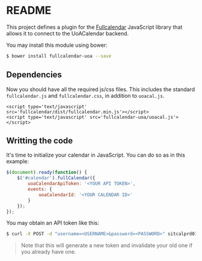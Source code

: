 README
======

This project defines a plugin for the [Fullcalendar](http://fullcalendar.io/) JavaScript library that allows it to connect to the UoACalendar backend.

You may install this module using bower:

```bash
$ bower install fullcalendar-uoa --save
```

Dependencies
------------

Now you should have all the required js/css files. This includes the standard `fullcalendar.js` and `fullcalendar.css`, in addition to `uoacal.js`.

```
<script type='text/javascript' src='fullcalendar/dist/fullcalendar.min.js'></script>
<script type='text/javascript' src='fullcalendar-uoa/uoacal.js'></script>
```

Writting the code
------------

It's time to initialize your calendar in JavaScript. You can do so as in this example:

```javascript
$(document).ready(function() {
    $('#calendar').fullCalendar({
        uoaCalendarApiToken: '<YOUR API TOKEN>',
        events: {
            uoaCalendarId: '<YOUR CALENDAR ID>'
        }
    });
});
```

You may obtain an API token like this:

```bash
$ curl -X POST -d "username=<USERNAME>&password=<PASSWORD>" sitcalprd01.its.auckland.ac.nz/api-token-auth
```

> Note that this will generate a new token and invalidate your old one if you already have one.


